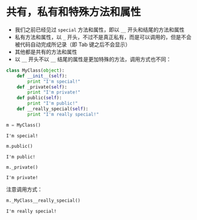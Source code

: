 
# 共有，私有和特殊方法和属性

- 我们之前已经见过 `special` 方法和属性，即以 `__` 开头和结尾的方法和属性
- 私有方法和属性，以 `_` 开头，不过不是真正私有，而是可以调用的，但是不会被代码自动完成所记录（即 Tab 键之后不会显示）
- 其他都是共有的方法和属性
- 以 `__` 开头不以 `__` 结尾的属性是更加特殊的方法，调用方式也不同：


```python
class MyClass(object):
    def __init__(self):
        print "I'm special!"
    def _private(self):
        print "I'm private!"
    def public(self):
        print "I'm public!"
    def __really_special(self):
        print "I'm really special!"
```


```python
m = MyClass()
```

    I'm special!



```python
m.public()
```

    I'm public!



```python
m._private()
```

    I'm private!


注意调用方式：


```python
m._MyClass__really_special()
```

    I'm really special!

